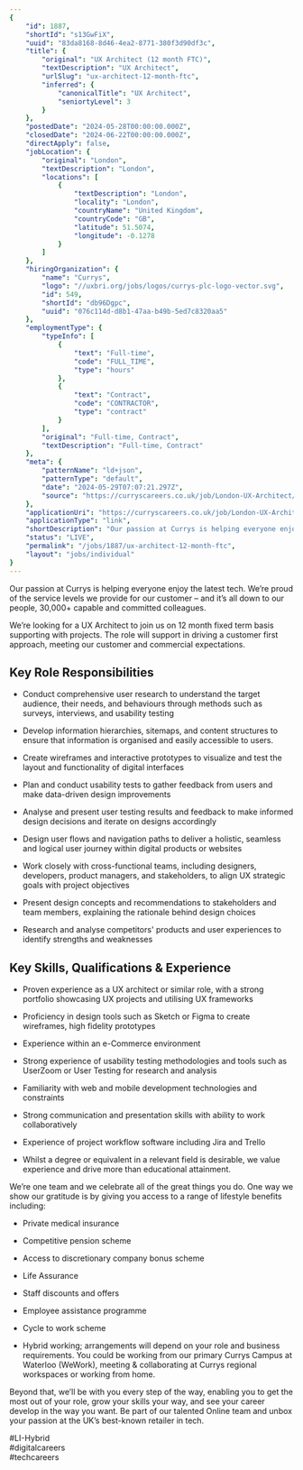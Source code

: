 ```yaml
---
{
	"id": 1887,
	"shortId": "s13GwFiX",
	"uuid": "83da8168-8d46-4ea2-8771-380f3d90df3c",
	"title": {
		"original": "UX Architect (12 month FTC)",
		"textDescription": "UX Architect",
		"urlSlug": "ux-architect-12-month-ftc",
		"inferred": {
			"canonicalTitle": "UX Architect",
			"seniortyLevel": 3
		}
	},
	"postedDate": "2024-05-28T00:00:00.000Z",
	"closedDate": "2024-06-22T00:00:00.000Z",
	"directApply": false,
	"jobLocation": {
		"original": "London",
		"textDescription": "London",
		"locations": [
			{
				"textDescription": "London",
				"locality": "London",
				"countryName": "United Kingdom",
				"countryCode": "GB",
				"latitude": 51.5074,
				"longitude": -0.1278
			}
		]
	},
	"hiringOrganization": {
		"name": "Currys",
		"logo": "//uxbri.org/jobs/logos/currys-plc-logo-vector.svg",
		"id": 549,
		"shortId": "db96Dgpc",
		"uuid": "076c114d-d8b1-47aa-b49b-5ed7c8320aa5"
	},
	"employmentType": {
		"typeInfo": [
			{
				"text": "Full-time",
				"code": "FULL_TIME",
				"type": "hours"
			},
			{
				"text": "Contract",
				"code": "CONTRACTOR",
				"type": "contract"
			}
		],
		"original": "Full-time, Contract",
		"textDescription": "Full-time, Contract"
	},
	"meta": {
		"patternName": "ld+json",
		"patternType": "default",
		"date": "2024-05-29T07:07:21.297Z",
		"source": "https://curryscareers.co.uk/job/London-UX-Architect/1076619301/?feedId=335101&utm_source=Indeed&utm_campaign=DSG_Indeed&utm_source=indeed&utm_medium=organic_listing&utm_campaign=q2_paid_advertising_2018?jobPipeline=Indeed"
	},
	"applicationUri": "https://curryscareers.co.uk/job/London-UX-Architect/1076619301/?feedId=335101",
	"applicationType": "link",
	"shortDescription": "Our passion at Currys is helping everyone enjoy the latest tech. We’re’ proud of the service levels we provide for our customer – and it’s’ all down to our people, 30,000 capable and committed",
	"status": "LIVE",
	"permalink": "/jobs/1887/ux-architect-12-month-ftc",
	"layout": "jobs/individual"
}
---
```

<p>Our passion at Currys is helping everyone enjoy the latest tech. We’re proud of the service levels we provide for our customer – and it’s all down to our people, 30,000+ capable and committed colleagues.<br></p><p>We’re looking for a UX Architect to join us on 12 month fixed term basis supporting with projects. The role will support in driving a customer first approach, meeting our customer and commercial expectations.&nbsp;</p><h2>Key Role Responsibilities&nbsp;</h2><ul><li><p>Conduct comprehensive user research to understand the target audience, their needs, and behaviours through methods such as surveys, interviews, and usability testing</p></li><li><p>Develop information hierarchies, sitemaps, and content structures to ensure that information is organised and easily accessible to users.</p></li><li><p>Create wireframes and interactive prototypes to visualize and test the layout and functionality of digital interfaces</p></li><li><p>Plan and conduct usability tests to gather feedback from users and make data-driven design improvements</p></li><li><p>Analyse and present user testing results and feedback to make informed design decisions and iterate on designs accordingly</p></li><li><p>Design user flows and navigation paths to deliver a holistic, seamless and logical user journey within digital products or websites</p></li><li><p>Work closely with cross-functional teams, including designers, developers, product managers, and stakeholders, to align UX strategic goals with project objectives</p></li><li><p>Present design concepts and recommendations to stakeholders and team members, explaining the rationale behind design choices</p></li><li><p>Research and analyse competitors' products and user experiences to identify strengths and weaknesses</p></li></ul><h2>Key Skills, Qualifications &amp; Experience</h2><ul><li><p>Proven experience as a UX architect or similar role, with a strong portfolio showcasing UX projects and utilising UX frameworks</p></li><li><p>Proficiency in design tools such as Sketch or Figma to create wireframes, high fidelity prototypes</p></li><li><p>Experience within an e-Commerce environment&nbsp;</p></li><li><p>Strong experience of usability testing methodologies and tools such as UserZoom or User Testing for research and analysis</p></li><li><p>Familiarity with web and mobile development technologies and constraints</p></li><li><p>Strong communication and presentation skills with ability to work collaboratively</p></li><li><p>Experience of project workflow software including Jira and Trello</p></li><li><p>Whilst a degree or equivalent in a relevant field is desirable, we value experience and drive more than educational attainment.&nbsp;</p></li></ul><p>We’re one team and we celebrate all of the great things you do. One way we show our gratitude is by giving you access to a range of lifestyle benefits including:&nbsp;</p><ul><li><p>Private medical insurance&nbsp;</p></li><li><p>Competitive pension scheme</p></li><li><p>Access to discretionary company bonus scheme</p></li><li><p>Life Assurance</p></li><li><p>Staff discounts and offers</p></li><li><p>Employee assistance programme</p></li><li><p>Cycle to work scheme</p></li><li><p>Hybrid working; arrangements will depend on your role and business requirements. You could be working from our primary Currys Campus at Waterloo (WeWork), meeting &amp; collaborating at Currys regional workspaces or working from home.</p></li></ul><p>Beyond that, we’ll be with you every step of the way, enabling you to get the most out of your role, grow your skills your way, and see your career develop in the way you want. Be part of our talented Online team and unbox your passion at the UK’s best-known retailer in tech.<br></p><p>#LI-Hybrid&nbsp;<br>#digitalcareers<br>#techcareers</p>
